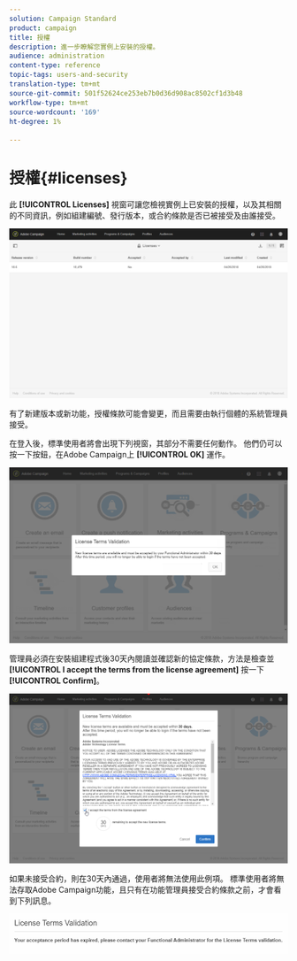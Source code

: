 ```yaml
---
solution: Campaign Standard
product: campaign
title: 授權
description: 進一步瞭解您實例上安裝的授權。
audience: administration
content-type: reference
topic-tags: users-and-security
translation-type: tm+mt
source-git-commit: 501f52624ce253eb7b0d36d908ac8502cf1d3b48
workflow-type: tm+mt
source-wordcount: '169'
ht-degree: 1%

---
```



# 授權{#licenses}

此 **[!UICONTROL Licenses]** 視窗可讓您檢視實例上已安裝的授權，以及其相關的不同資訊，例如組建編號、發行版本，或合約條款是否已被接受及由誰接受。

![](assets/license_1.png)

有了新建版本或新功能，授權條款可能會變更，而且需要由執行個體的系統管理員接受。

在登入後，標準使用者將會出現下列視窗，其部分不需要任何動作。 他們仍可以按一下按鈕，在Adobe Campaign上 **[!UICONTROL OK]** 運作。

![](assets/license_2.png)

管理員必須在安裝組建程式後30天內閱讀並確認新的協定條款，方法是檢查並 **[!UICONTROL I accept the terms from the license agreement]** 按一下 **[!UICONTROL Confirm]**。

![](assets/license_3.png)

如果未接受合約，則在30天內通過，使用者將無法使用此例項。 標準使用者將無法存取Adobe Campaign功能，且只有在功能管理員接受合約條款之前，才會看到下列訊息。

![](assets/license_4.png)

